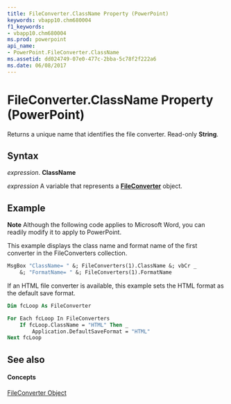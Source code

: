 ```yaml
---
title: FileConverter.ClassName Property (PowerPoint)
keywords: vbapp10.chm680004
f1_keywords:
- vbapp10.chm680004
ms.prod: powerpoint
api_name:
- PowerPoint.FileConverter.ClassName
ms.assetid: dd024749-07e0-477c-2bba-5c78f2f222a6
ms.date: 06/08/2017
---
```



# FileConverter.ClassName Property (PowerPoint)

Returns a unique name that identifies the file converter. Read-only  **String**.


## Syntax

 _expression_. **ClassName**

 _expression_ A variable that represents a **[FileConverter](fileconverter-object-powerpoint.md)** object.


## Example




 **Note**  Although the following code applies to Microsoft Word, you can readily modify it to apply to PowerPoint.

This example displays the class name and format name of the first converter in the FileConverters collection.




```vb
MsgBox "ClassName= " &; FileConverters(1).ClassName &; vbCr _
    &; "FormatName= " &; FileConverters(1).FormatName
```

If an HTML file converter is available, this example sets the HTML format as the default save format.




```vb
Dim fcLoop As FileConverter

For Each fcLoop In FileConverters
    If fcLoop.ClassName = "HTML" Then _
        Application.DefaultSaveFormat = "HTML"
Next fcLoop
```


## See also


#### Concepts


[FileConverter Object](fileconverter-object-powerpoint.md)

